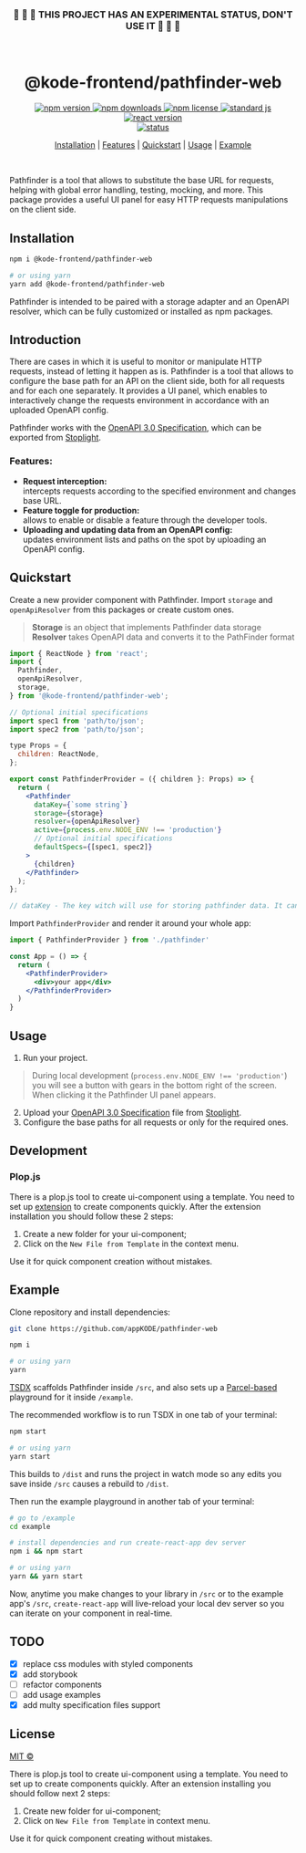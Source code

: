 <div align="center">

### :construction: :construction: :construction: THIS PROJECT HAS AN EXPERIMENTAL STATUS, DON'T USE IT :construction: :construction: :construction:

&nbsp;

# @kode-frontend/pathfinder-web

  <a href="https://www.npmjs.com/package/@kode-frontend/pathfinder-web">
    <img alt="npm version" src="https://img.shields.io/npm/v/@kode-frontend/pathfinder-web.svg">
  </a>
  <a href="https://www.npmjs.com/package/@kode-frontend/pathfinder-web">
    <img alt="npm downloads" src="https://img.shields.io/npm/dt/@kode-frontend/pathfinder-web.svg">
  </a>
  <a href="https://github.com/appKODE/pathfinder-web/blob/main/LICENSE">
    <img alt="npm license" src="https://img.shields.io/npm/l/@kode-frontend/pathfinder-web.svg">
  </a>
  <a href="https://standardjs.com">
    <img alt="standard js" src="https://img.shields.io/badge/code_style-standard-brightgreen.svg">
  </a>
  <a href="https://reactjs.org/">
    <img alt="react version" src="https://img.shields.io/badge/react->=16-green?style=flat&logo">
  </a>
  <br>
  <a href="#">
    <img alt="status" src="https://img.shields.io/badge/status-experimental-red?style=flat&logo">
  </a>

  <p>
    <a href="#installation">Installation</a> | 
    <a href="#features">Features</a> |
    <a href="#quickstart">Quickstart</a> |
    <a href="#usage">Usage</a> |
    <a href="#example">Example</a>
  </p>
  
</div>
&nbsp;

Pathfinder is a tool that allows to substitute the base URL for requests, helping with global error handling, testing, mocking, and more. This package provides a useful UI panel for easy HTTP requests manipulations on the client side.

## Installation

```bash
npm i @kode-frontend/pathfinder-web

# or using yarn
yarn add @kode-frontend/pathfinder-web
```

Pathfinder is intended to be paired with a storage adapter and an OpenAPI resolver, which can be fully customized or installed as npm packages.

## Introduction

There are cases in which it is useful to monitor or manipulate HTTP requests, instead of letting it happen as is. Pathfinder is a tool that allows to configure the base path for an API on the client side, both for all requests and for each one separately. It provides a UI panel, which enables to interactively change the requests environment in accordance with an uploaded OpenAPI config.

Pathfinder works with the [OpenAPI 3.0 Specification](https://swagger.io/specification/), which can be exported from [Stoplight](https://stoplight.io/).

### Features:

- **Request interception:**\
   intercepts requests according to the specified environment and changes base URL.
- **Feature toggle for production:**\
   allows to enable or disable a feature through the developer tools.
- **Uploading and updating data from an OpenAPI config:**\
   updates environment lists and paths on the spot by uploading an OpenAPI config.

## Quickstart

Create a new provider component with Pathfinder. Import `storage` and `openApiResolver` from this packages or create custom ones.

> **Storage** is an object that implements Pathfinder data storage\
> **Resolver** takes OpenAPI data and converts it to the PathFinder format

```jsx
import { ReactNode } from 'react';
import {
  Pathfinder,
  openApiResolver,
  storage,
} from '@kode-frontend/pathfinder-web';

// Optional initial specifications
import spec1 from 'path/to/json';
import spec2 from 'path/to/json';

type Props = {
  children: ReactNode,
};

export const PathfinderProvider = ({ children }: Props) => {
  return (
    <Pathfinder
      dataKey={`some string`}
      storage={storage}
      resolver={openApiResolver}
      active={process.env.NODE_ENV !== 'production'}
      // Optional initial specifications
      defaultSpecs={[spec1, spec2]}
    >
      {children}
    </Pathfinder>
  );
};

// dataKey - The key witch will use for storing pathfinder data. It can use for versioning storage by with app version.
```

Import `PathfinderProvider` and render it around your whole app:

```jsx
import { PathfinderProvider } from './pathfinder'

const App = () => {
  return (
    <PathfinderProvider>
      <div>your app</div>
    </PathfinderProvider>
  )
}
```

## Usage

1. Run your project.

> During local development (`process.env.NODE_ENV !== 'production'`) you will see a button with gears in the bottom right of the screen. When clicking it the Pathfinder UI panel appears.

<!-- TODO: добавить скрин с панелью -->

2. Upload your [OpenAPI 3.0 Specification](https://swagger.io/specification/) file from [Stoplight](https://stoplight.io/).
3. Configure the base paths for all requests or only for the required ones.

## Development

### Plop.js

There is a plop.js tool to create ui-component using a template. You need to set up [extension](https://marketplace.visualstudio.com/items?itemName=SamKirkland.plop-templates) to create components quickly. After the extension installation you should follow these 2 steps:

1. Create a new folder for your ui-component;
2. Click on the `New File from Template` in the context menu.

Use it for quick component creation without mistakes.

## Example

Clone repository and install dependencies:

```bash
git clone https://github.com/appKODE/pathfinder-web

npm i

# or using yarn
yarn
```

[TSDX](https://tsdx.io/) scaffolds Pathfinder inside `/src`, and also sets up a [Parcel-based](https://parceljs.org) playground for it inside `/example`.

The recommended workflow is to run TSDX in one tab of your terminal:

```bash
npm start

# or using yarn
yarn start
```

This builds to `/dist` and runs the project in watch mode so any edits you save inside `/src` causes a rebuild to `/dist`.

Then run the example playground in another tab of your terminal:

```bash
# go to /example
cd example

# install dependencies and run create-react-app dev server
npm i && npm start

# or using yarn
yarn && yarn start
```

Now, anytime you make changes to your library in `/src` or to the example app's `/src`, `create-react-app` will live-reload your local dev server so you can iterate on your component in real-time.

## TODO

- [x] replace css modules with styled components
- [x] add storybook
- [ ] refactor components
- [ ] add usage examples
- [x] add multy specification files support

## License

[MIT ©](https://github.com/appKODE/pathfinder-web/LICENCE)

There is plop.js tool to create ui-component using a template. You need to set up to create components quickly. After an extension installing you should follow next 2 steps:

1. Create new folder for ui-component;
2. Click on `New File from Template` in context menu.

Use it for quick component creating without mistakes.
